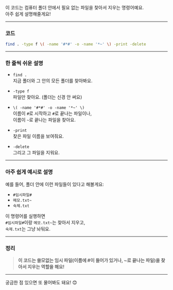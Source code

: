 이 코드는 컴퓨터 폴더 안에서 필요 없는 파일을 찾아서 지우는 명령어예요.  
아주 쉽게 설명해줄게요!

---

### 코드  
```bash
find . -type f \( -name '#*#' -o -name '*~' \) -print -delete
```

---

### 한 줄씩 쉬운 설명

- `find .`  
  지금 폴더와 그 안의 모든 폴더를 찾아봐요.

- `-type f`  
  파일만 찾아요. (폴더는 신경 안 써요)

- `\( -name '#*#' -o -name '*~' \)`  
  이름이 `#`로 시작하고 `#`로 끝나는 파일이나,  
  이름이 `~`로 끝나는 파일을 찾아요.

- `-print`  
  찾은 파일 이름을 보여줘요.

- `-delete`  
  그리고 그 파일을 지워요.

---

### 아주 쉽게 예시로 설명

예를 들어, 폴더 안에 이런 파일들이 있다고 해볼게요:

- `#임시파일#`
- `메모.txt~`
- `숙제.txt`

이 명령어를 실행하면  
`#임시파일#`이랑 `메모.txt~`는 찾아서 지우고,  
`숙제.txt`는 그냥 놔둬요.

---

### 정리

> **이 코드는 쓸모없는 임시 파일(이름에 #이 들어가 있거나, ~로 끝나는 파일)을 찾아서 지우는 역할을 해요!**

---

궁금한 점 있으면 또 물어봐도 돼요! 😊
